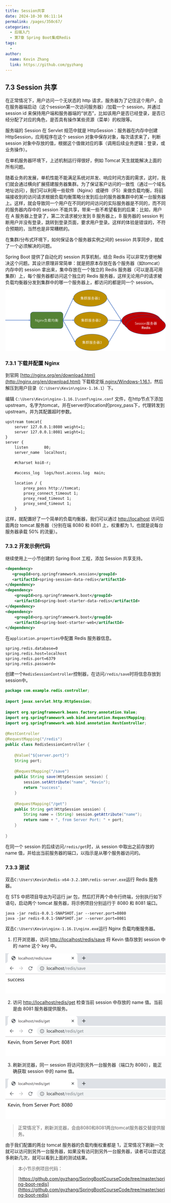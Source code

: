 ```yaml
---
title: Session共享
date: 2024-10-30 06:11:14
permalink: /pages/350c67/
categories: 
  - 后端入门
  - 第7章 Spring Boot集成Redis
tags: 
  - 
author: 
  name: Kevin Zhang
  link: https://github.com/gyzhang
---
```

## 7.3 Session 共享

在正常情况下，用户访问一个无状态的 http 请求，服务器为了记住这个用户，会在服务器端启动（这个session第一次访问服务器）/加载一个 session，并通过 session id 来保持用户端和服务器端的“状态”，比如该用户是否已经登录，是否已经分配了对应的角色，是否具有操作某些资源（菜单）的权限等。

服务端的 Session 在 Servlet 规范中就是 HttpSession：服务器在内存中创建 HttpSession，应用程序在这个 session 对象中保存对象，每次请求来了，判断 session 对象中存放的值，根据这个值做对应的事（调用后续业务逻辑：登录，或业务操作）。

在单机服务器环境下，上述机制运行得很好，例如 Tomcat 天生就能解决上面的所有问题。

随着业务的发展，单机性能不能满足系统对并发、响应时间方面的需求，这时，我们就会通过横向扩展搭建服务器集群。为了保证客户访问的一致性（通过一个域名地址访问），我们可以利用一些软件（Nginx）或硬件（F5）来做负载均衡，将前端接收到的访问请求根据负载均衡策略分发到后台的服务器集群中的某一台服务器上。这样，就会导致同一个用户在不同的时间访问的实际服务器是不同的，而不同的服务器内存中的 session 不能共享，带来一些不希望看到的后果：比如，用户在 A 服务器上登录了，第二次请求被分发到 B 服务器上，B 服务器的 session 判断用户并没有登录，跳转到登录页面，要求用户登录。这样的体验是错误的，不符合预期的，当然也是非常糟糕的。

在集群/分布式环境下，如何保证各个服务器实例之间的 session 共享同步，就成了一个必须解决的问题。

Spring Boot 提供了自动化的 session 共享机制，结合 Redis 可以非常方便地解决这个问题。其设计原理非常简单：就是把原本存放在各个服务器（如tomcat）内存中的 session 拿出来，集中存放在一个独立的 Redis 服务器（可以是高可用集群）上，每个服务器都访问这个独立的 Redis 服务器，这样无论用户的请求被负载均衡器分发到集群中的哪一个服务器上，都访问的都是同一个 session。

![image-20191129222206379](./images/image-20191129222206379.png)

### 7.3.1 下载并配置 Nginx

到官网 [http://nginx.org/en/download.html](http://nginx.org/en/download.html) 下载稳定版[ nginx/Windows-1.16.1](http://nginx.org/download/nginx-1.16.1.zip)，然后解压到用户目录（`C:\Users\Kevin\nginx-1.16.1`）下。

编辑 `C:\Users\Kevin\nginx-1.16.1\conf\nginx.conf` 文件，在http节点下添加upstream，名字为tomcat，并在server的location的proxy_pass下，代理转发到upstream，并为其配置超时参数。

```
upstream tomcat{
    server 127.0.0.1:8080 weight=1;
    server 127.0.0.1:8081 weight=1;
}
server {
    listen       80;
    server_name  localhost;

    #charset koi8-r;

    #access_log  logs/host.access.log  main;

    location / {
        proxy_pass http://tomcat;
		proxy_connect_timeout 1;
		proxy_read_timeout 1;
		proxy_send_timeout 1;
    }
```

这样，就配置好了一个简单的负载均衡器，我们可以通过 [http://localhost](http://localhost) 访问后面两台 tomcat 服务器（分别在端 8080 和 8081 上，权重都为 1，也就是说每台服务器承载 50% 的流量）。

### 7.3.2 开发示例代码

继续使用上一小节创建的 Spring Boot 工程，添加 Session 共享支持。

```xml
<dependency>
   <groupId>org.springframework.session</groupId>
   <artifactId>spring-session-data-redis</artifactId>
</dependency>
<dependency>
    <groupId>org.springframework.boot</groupId>
    <artifactId>spring-boot-starter-data-redis</artifactId>
</dependency>
<dependency>
    <groupId>org.springframework.boot</groupId>
    <artifactId>spring-boot-starter-web</artifactId>
</dependency>
```

在`application.properties`中配置 Redis 服务器信息。

```properties
spring.redis.database=0
spring.redis.host=localhost
spring.redis.port=6379
spring.redis.password=
```

创建一个`RedisSessionController`控制器，在访问`/redis/save`时将信息存放到 session中。

```java
package com.example.redis.controller;

import javax.servlet.http.HttpSession;

import org.springframework.beans.factory.annotation.Value;
import org.springframework.web.bind.annotation.RequestMapping;
import org.springframework.web.bind.annotation.RestController;

@RestController
@RequestMapping("/redis")
public class RedisSessionController {

	@Value("${server.port}")
	String port;
	
	@RequestMapping("/save")
	public String save(HttpSession session) {
		session.setAttribute("name", "Kevin");
		return "success";
	}

	@RequestMapping("/get")
	public String get(HttpSession session) {
		String name = (String) session.getAttribute("name");
		return name + ", from Server Port: " + port;
	}

}
```

在同一个 session 的后续访问`/redis/get`时，从 session 中取出之前存放的 name 值，并给出当前服务器的端口，以指示是从哪个服务器访问的。

### 7.3.3 测试

双击`C:\Users\Kevin\Redis-x64-3.2.100\redis-server.exe`运行 Redis 服务器。

在 STS 中把项目导出为可运行 jar 包，然后打开两个命令行终端，分别执行如下语句，启动两个 tomcat 服务器，将示例项目分别运行于 8080 和 8081 端口。

```
java -jar redis-0.0.1-SNAPSHOT.jar --server.port=8080
java -jar redis-0.0.1-SNAPSHOT.jar --server.port=8081
```

双击`C:\Users\Kevin\nginx-1.16.1\nginx.exe`运行 Nginx 负载均衡服务器。

1. 打开浏览器，访问 [http://localhost/redis/save](http://localhost/redis/save) 将 Kevin 值存放到 session 中的 name 这个 key 中。

![image-20191129221437232](./images/image-20191129221437232.png)

2. 访问 [http://localhost/redis/get](http://localhost/redis/get) 检查当前 session 中存放的 name 值。当前是由 8081 服务器提供服务。

![image-20191129221624064](./images/image-20191129221624064.png)

3. 刷新浏览器，同一 session 将访问到另外一台服务器（端口为 8080），能正确获取 session 中的 name 值。

![image-20191129221658501](./images/image-20191129221658501.png)

> 正常情况下，刷新浏览器，会由8080和8081两台tomcat服务器交替提供服务。

由于我们配置的两台 tomcat 服务器的负载均衡权重都是 1，正常情况下刷新一次就可以访问到另外一台服务器，如果没有访问到另外一台服务器，读者可以尝试这多刷新几次，就可以看到上面的测试结果。

> 本小节示例项目代码：
>
> [https://github.com/gyzhang/SpringBootCourseCode/tree/master/spring-boot-redis](https://github.com/gyzhang/SpringBootCourseCode/tree/master/spring-boot-redis)
